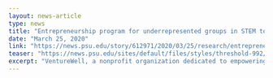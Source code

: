 ```yaml
---
layout: news-article
type: news
title: "Entrepreneurship program for underrepresented groups in STEM to expand"
date: "March 25, 2020"
link: "https://news.psu.edu/story/612971/2020/03/25/research/entrepreneurship-program-underrepresented-groups-stem-expand"
teaser: "https://news.psu.edu/sites/default/files/styles/threshold-992/public/49532127046_94bcbaefd7_k.jpg?itok=gchdslm7"
excerpt: "VentureWell, a nonprofit organization dedicated to empowering future inventors, innovators and entrepreneurs, has awarded researchers in the Penn State College of Engineering’s School of Engineering Design, Technology, and Professional Programs (SEDTAPP) $24,000 to support and expand an existing extracurricular program in the College of Engineering, Boosting Undergraduate Innovation and Leadership through Design (BUILD). "
---
```

